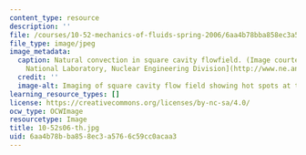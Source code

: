 ```yaml
---
content_type: resource
description: ''
file: /courses/10-52-mechanics-of-fluids-spring-2006/6aa4b78bba858ec3a5766c59cc0acaa3_10-52s06-th.jpg
file_type: image/jpeg
image_metadata:
  caption: Natural convection in square cavity flowfield. (Image courtesy of the [Argonne
    National Laboratory, Nuclear Engineering Division](http://www.ne.anl.gov/).)
  credit: ''
  image-alt: Imaging of square cavity flow field showing hot spots at the sides.
learning_resource_types: []
license: https://creativecommons.org/licenses/by-nc-sa/4.0/
ocw_type: OCWImage
resourcetype: Image
title: 10-52s06-th.jpg
uid: 6aa4b78b-ba85-8ec3-a576-6c59cc0acaa3
---
```


